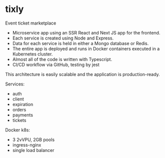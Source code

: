 # tixly

Event ticket marketplace

- Microservice app using an SSR React and Next JS app for the frontend.
- Each service is created using Node and Express.
- Data for each service is held in either a Mongo database or Redis.
- The entire app is deployed and runs in Docker containers executed in a Kubernetes cluster.
- Almost all of the code is written with Typescript.
- CI/CD workflow via GitHub, testing by jest

This architecture is easily scalable and the application is production-ready.

Services:
- auth
- client
- expiration
- orders
- payments
- tickets

Docker k8s: 
- 3 2vVPU, 2GB pools
- ingress-nginx
- single load balancer
